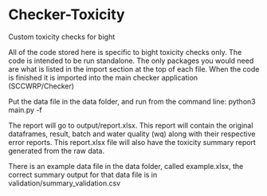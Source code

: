 # Checker-Toxicity
Custom toxicity checks for bight

All of the code stored here is specific to bight toxicity checks only. The code is intended to be run standalone. The only packages you would need are what is listed in the import section at the top of each file. When the code is finished it is imported into the main checker application (SCCWRP/Checker)

Put the data file in the data folder, and run from the command line: 
python3 main.py -f <filepath>

The report will go to output/report.xlsx. This report will contain the original dataframes, result, batch and water quality (wq) along with their respective error reports.
This report.xlsx file will also have the toxicity summary report generated from the raw data.

There is an example data file in the data folder, called example.xlsx, the correct summary output for that data file is in validation/summary_validation.csv